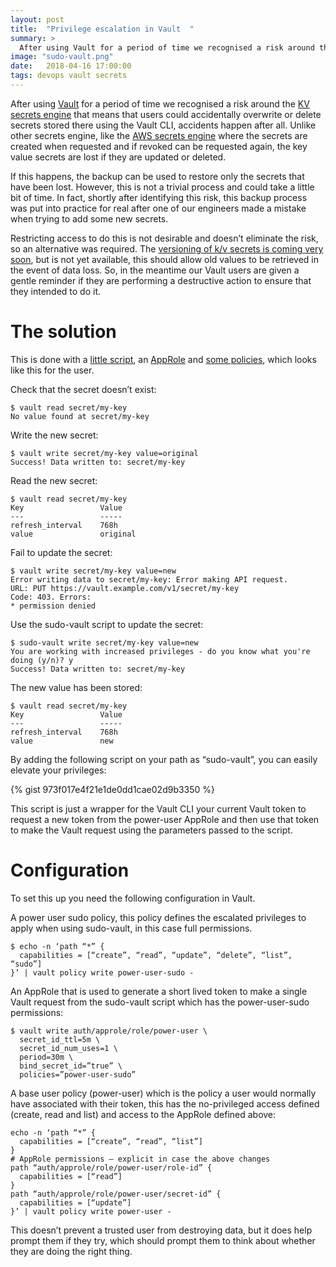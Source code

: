 ```yaml
---
layout: post
title:  "Privilege escalation in Vault  "
summary: >
  After using Vault for a period of time we recognised a risk around the KV secrets engine that means that users could accidentally overwrite or delete secrets stored there using the Vault CLI, accidents happen after all. Unlike other secrets engine, like the AWS secrets engine where the secrets are created when requested and if revoked can be requested again, the key value secrets are lost if they are updated or deleted.
image: "sudo-vault.png"
date:   2018-04-16 17:00:00
tags: devops vault secrets
---
```

After using [Vault](https://www.vaultproject.io/) for a period of time we recognised a risk around the [KV secrets engine](https://www.vaultproject.io/docs/secrets/kv/index.html) that means that users could accidentally overwrite or delete secrets stored there using the Vault CLI, accidents happen after all. Unlike other secrets engine, like the [AWS secrets engine](https://www.vaultproject.io/docs/secrets/aws/index.html) where the secrets are created when requested and if revoked can be requested again, the key value secrets are lost if they are updated or deleted.

If this happens, the backup can be used to restore only the secrets that have been lost. However, this is not a trivial process and could take a little bit of time. In fact, shortly after identifying this risk, this backup process was put into practice for real after one of our engineers made a mistake when trying to add some new secrets.

Restricting access to do this is not desirable and doesn’t eliminate the risk, so an alternative was required. The [versioning of k/v secrets is coming very soon](https://github.com/hashicorp/vault/issues/1364), but is not yet available, this should allow old values to be retrieved in the event of data loss. So, in the meantime our Vault users are given a gentle reminder if they are performing a destructive action to ensure that they intended to do it.

# The solution

This is done with a [little script](https://gist.github.com/daveshepherd/973f017e4f21e1de0dd1cae02d9b3350), an [AppRole](https://www.vaultproject.io/docs/auth/approle.html) and [some policies](https://www.vaultproject.io/docs/concepts/policies.html), which looks like this for the user.

Check that the secret doesn’t exist:

```
$ vault read secret/my-key
No value found at secret/my-key
```

Write the new secret:

```
$ vault write secret/my-key value=original
Success! Data written to: secret/my-key
```

Read the new secret:

```
$ vault read secret/my-key
Key                 Value
---                 -----
refresh_interval    768h
value               original
```

Fail to update the secret:

```
$ vault write secret/my-key value=new
Error writing data to secret/my-key: Error making API request.
URL: PUT https://vault.example.com/v1/secret/my-key
Code: 403. Errors:
* permission denied
```

Use the sudo-vault script to update the secret:

```
$ sudo-vault write secret/my-key value=new
You are working with increased privileges - do you know what you're doing (y/n)? y
Success! Data written to: secret/my-key
```

The new value has been stored:

```
$ vault read secret/my-key
Key                 Value
---                 -----
refresh_interval    768h
value               new
```

By adding the following script on your path as “sudo-vault”, you can easily elevate your privileges:

{% gist 973f017e4f21e1de0dd1cae02d9b3350 %}

This script is just a wrapper for the Vault CLI your current Vault token to request a new token from the power-user AppRole and then use that token to make the Vault request using the parameters passed to the script.

# Configuration

To set this up you need the following configuration in Vault.

A power user sudo policy, this policy defines the escalated privileges to apply when using sudo-vault, in this case full permissions.

```
$ echo -n ‘path “*” {
  capabilities = [“create”, “read”, “update”, “delete”, “list”, “sudo”]
}’ | vault policy write power-user-sudo -
```

An AppRole that is used to generate a short lived token to make a single Vault request from the sudo-vault script which has the power-user-sudo permissions:

```
$ vault write auth/approle/role/power-user \
  secret_id_ttl=5m \
  secret_id_num_uses=1 \
  period=30m \
  bind_secret_id=”true” \
  policies=”power-user-sudo”
```

A base user policy (power-user) which is the policy a user would normally have associated with their token, this has the no-privileged access defined (create, read and list) and access to the AppRole defined above:

```
echo -n ‘path “*” {
  capabilities = [“create”, “read”, “list”]
}
# AppRole permissions — explicit in case the above changes
path “auth/approle/role/power-user/role-id” {
  capabilities = [“read”]
}
path “auth/approle/role/power-user/secret-id” {
  capabilities = [“update”]
}’ | vault policy write power-user -
```

This doesn’t prevent a trusted user from destroying data, but it does help prompt them if they try, which should prompt them to think about whether they are doing the right thing.